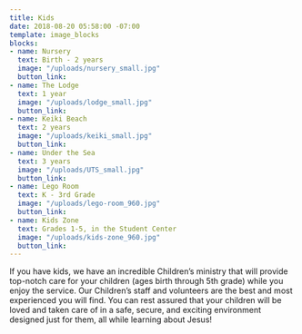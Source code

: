 ```yaml
---
title: Kids
date: 2018-08-20 05:58:00 -07:00
template: image_blocks
blocks:
- name: Nursery
  text: Birth - 2 years
  image: "/uploads/nursery_small.jpg"
  button_link: 
- name: The Lodge
  text: 1 year
  image: "/uploads/lodge_small.jpg"
  button_link: 
- name: Keiki Beach
  text: 2 years
  image: "/uploads/keiki_small.jpg"
  button_link: 
- name: Under the Sea
  text: 3 years
  image: "/uploads/UTS_small.jpg"
  button_link: 
- name: Lego Room
  text: K - 3rd Grade
  image: "/uploads/lego-room_960.jpg"
  button_link: 
- name: Kids Zone
  text: Grades 1-5, in the Student Center
  image: "/uploads/kids-zone_960.jpg"
  button_link: 
---
```


If you have kids, we have an incredible Children’s ministry that will provide top-notch care for your children (ages birth through 5th grade) while you enjoy the service. Our Children’s staff and volunteers are the best and most experienced you will find. You can rest assured that your children will be loved and taken care of in a safe, secure, and exciting environment designed just for them, all while learning about Jesus!
